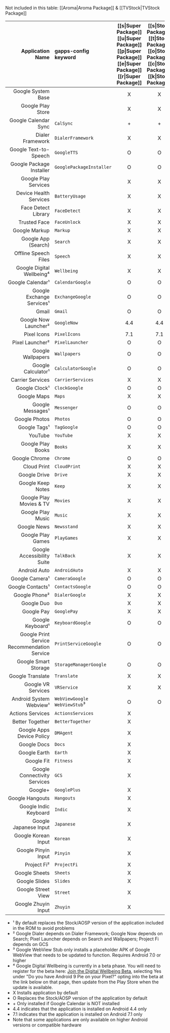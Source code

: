Not included in this table: [[Aroma|Aroma Package]] & [[TVStock|TVStock Package]]

|Application Name    |gapps-config keyword|[[s\|Super Package]]<br>[[u\|Super Package]]<br>[[p\|Super Package]]<br>[[e\|Super Package]]<br>[[r\|Super Package]]|[[s\|Stock Package]]<br>[[t\|Stock Package]]<br>[[o\|Stock Package]]<br>[[c\|Stock Package]]<br>[[k\|Stock Package]]|[[f\|Full Package]]<br>[[u\|Full Package]]<br>[[l\|Full Package]]<br>[[l\|Full Package]]|[[m\|Mini Package]]<br>[[i\|Mini Package]]<br>[[n\|Mini Package]]<br>[[i\|Mini Package]]|[[m\|Micro Package]]<br>[[i\|Micro Package]]<br>[[c\|Micro Package]]<br>[[r\|Micro Package]]<br>[[o\|Micro Package]]|[[n\|Nano Package]]<br>[[a\|Nano Package]]<br>[[n\|Nano Package]]<br>[[o\|Nano Package]]|[[p\|Pico Package]]<br>[[i\|Pico Package]]<br>[[c\|Pico Package]]<br>[[o\|Pico Package]]|
|------------------------:|:-----------------|:---:|:---:|:---:|:---:|:---:|:---:|:---:|
|Google System Base       |                  |  X  |  X  |  X  |  X  |  X  |  X  |  X  |
|Google Play Store        |                  |  X  |  X  |  X  |  X  |  X  |  X  |  X  |
|Google Calendar Sync     |``CalSync``       | \+  | \+  | \+  | \+  | \+  |  X  |  X  |
|Dialer Framework         |``DialerFramework``| X  |  X  |  X  |  X  |  X  |  X  |  X  |
|Google Text-to-Speech    |``GoogleTTS``     |  O  |  O  |  X  |  X  |  X  |  X  |  X  |
|Google Package Installer |``GooglePackageInstaller``|O|O|  O  |  O  |  O  |  O  |  O  |
|Google Play Services     |                  |  X  |  X  |  X  |  X  |  X  |  X  |  X  |
|Device Health Services   |``BatteryUsage``  |  X  |  X  |  X  |  X  |  X  |  X  |     |
|Face Detect Library      |``FaceDetect``    |  X  |  X  |  X  |  X  |  X  |  X  |     |
|Trusted Face             |``FaceUnlock``    |  X  |  X  |  X  |  X  |  X  |  X  |     |
|Google Markup            |``Markup``        |  X  |  X  |  X  |  X  |  X  |  X  |     |
|Google App (Search)      |``Search``        |  X  |  X  |  X  |  X  |  X  |  X  |     |
|Offline Speech Files     |``Speech``        |  X  |  X  |  X  |  X  |  X  |  X  |     |
|Google Digital Wellbeing⁴|``Wellbeing``     |  X  |  X  |  X  |  X  |  X  |  X  |     |
|Google Calendar¹         |``CalendarGoogle``|  O  |  O  |  O  |  O  |  O  |     |     |
|Google Exchange Services¹|``ExchangeGoogle``|  O  |  O  |  O  |  O  |  O  |     |     |
|Gmail                    |``Gmail``         |  O  |  O  |  X  |  X  |  X  |     |     |
|Google Now Launcher²     |``GoogleNow``     | 4.4 | 4.4 | 4.4 | 4.4 | 4.4 |     |     |
|Pixel Icons              |``PixelIcons``    | 7.1 | 7.1 | 7.1 | 7.1 | 7.1 |     |     |
|Pixel Launcher²          |``PixelLauncher`` |  O  |  O  |  O  |  O  |  O  |     |     |
|Google Wallpapers        |``Wallpapers``    |  O  |  O  |  O  |  O  |  O  |     |     |
|Google Calculator¹       |``CalculatorGoogle``|O  |  O  |  O  |  O  |     |     |     |
|Carrier Services         |``CarrierServices`` |X  |  X  |  X  |  X  |     |     |     |
|Google Clock¹            |``ClockGoogle``   |  O  |  O  |  O  |  O  |     |     |     |
|Google Maps              |``Maps``          |  X  |  X  |  X  |  X  |     |     |     |
|Google Messages¹         |``Messenger``     |  O  |  O  |  O  |  O  |     |     |     |
|Google Photos            |``Photos``        |  O  |  O  |  X  |  X  |     |     |     |
|Google Tags¹             |``TagGoogle``     |  O  |  O  |  O  |  O  |     |     |     |
|YouTube                  |``YouTube``       |  X  |  X  |  X  |  X  |     |     |     |
|Google Play Books        |``Books``         |  X  |  X  |  X  |     |     |     |     |
|Google Chrome            |``Chrome``        |  O  |  O  |  X  |     |     |     |     |
|Cloud Print              |``CloudPrint``    |  X  |  X  |  X  |     |     |     |     |
|Google Drive             |``Drive``         |  X  |  X  |  X  |     |     |     |     |
|Google Keep Notes        |``Keep``          |  X  |  X  |  X  |     |     |     |     |
|Google Play Movies & TV  |``Movies``        |  X  |  X  |  X  |     |     |     |     |
|Google Play Music        |``Music``         |  X  |  X  |  X  |     |     |     |     |
|Google News              |``Newsstand``     |  X  |  X  |  X  |     |     |     |     |
|Google Play Games        |``PlayGames``     |  X  |  X  |  X  |     |     |     |     |
|Google Accessibility Suite|``TalkBack``     |  X  |  X  |  X  |     |     |     |     |
|Android Auto             |``AndroidAuto``   |  X  |  X  |     |     |     |     |     |
|Google Camera¹           |``CameraGoogle``  |  O  |  O  |     |     |     |     |     |
|Google Contacts¹         |``ContactsGoogle``|  O  |  O  |     |     |     |     |     |
|Google Phone²            |``DialerGoogle``  |  X  |  X  |     |     |     |     |     |
|Google Duo               |``Duo``           |  X  |  X  |     |     |     |     |     |
|Google Pay               |``GooglePay``     |  X  |  X  |     |     |     |     |     |
|Google Keyboard¹         |``KeyboardGoogle``|  O  |  O  |     |     |     |     |     |
|Google Print Service Recommendation Service|``PrintServiceGoogle``|O|O||| |     |     |
|Google Smart Storage     |``StorageManagerGoogle``|O|O  |     |     |     |     |     |
|Google Translate         |``Translate``     |  X  |  X  |     |     |     |     |     |
|Google VR Services       |``VRService``     |  X  |  X  |     |     |     |     |     |
|Android System Webview¹|``WebViewGoogle`` ``WebViewStub``³| O | O |   |   |   |   |   |
|Actions Services         |``ActionsServices``| X  |     |     |     |     |     |     |
|Better Together          |``BetterTogether``|  X  |     |     |     |     |     |     |
|Google Apps Device Policy|``DMAgent``       |  X  |     |     |     |     |     |     |
|Google Docs              |``Docs``          |  X  |     |     |     |     |     |     |
|Google Earth             |``Earth``         |  X  |     |     |     |     |     |     |
|Google Fit               |``Fitness``       |  X  |     |     |     |     |     |     |
|Google Connectivity Services|``GCS``        |  X  |     |     |     |     |     |     |
|Google+                  |``GooglePlus``    |  X  |     |     |     |     |     |     |
|Google Hangouts          |``Hangouts``      |  X  |     |     |     |     |     |     |
|Google Indic Keyboard    |``Indic``         |  X  |     |     |     |     |     |     | 
|Google Japanese Input    |``Japanese``      |  X  |     |     |     |     |     |     |
|Google Korean Input      |``Korean``        |  X  |     |     |     |     |     |     |
|Google Pinyin Input      |``Pinyin``        |  X  |     |     |     |     |     |     |
|Project Fi²              |``ProjectFi``     |  X  |     |     |     |     |     |     |
|Google Sheets            |``Sheets``        |  X  |     |     |     |     |     |     |
|Google Slides            |``Slides``        |  X  |     |     |     |     |     |     |
|Google Street View       |``Street``        |  X  |     |     |     |     |     |     |
|Google Zhuyin Input      |``Zhuyin``        |  X  |     |     |     |     |     |     |

* ¹ By default replaces the Stock/AOSP version of the application included in the ROM to avoid problems
* ² Google Dialer depends on Dialer Framework; Google Now depends on Search; Pixel Launcher depends on Search and Wallpapers; Project Fi depends on GCS
* ³ Google WebView Stub only installs a placeholder APK of Google WebView that needs to be updated to function. Requires Android 7.0 or higher
* ⁴ Google Digital Wellbeing is currently in a beta phase. You will need to register for the beta here: [Join the Digital Wellbeing Beta](https://www.android.com/versions/pie-9-0/digital-wellbeing-beta/), selecting Yes under "Do you have Android 9 Pie on your Pixel?" opting into the beta at the link below on that page, then update from the Play Store when the update is available.
* X Installs application by default
* O Replaces the Stock/AOSP version of the application by default
* \+ Only installed if Google Calendar is NOT installed
* 4.4 indicates that the application is installed on Android 4.4 only
* 7.1 indicates that the application is installed on Android 7.1 only
* Note that some applications are only available on higher Android versions or compatible hardware